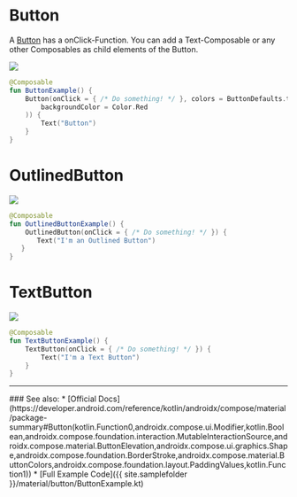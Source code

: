 <!---
This is the API of version 1.1.0
-->
# Button

A [Button](https://developer.android.com/reference/kotlin/androidx/ui/material/package-summary#button) has a onClick-Function. You can add a Text-Composable or any other Composables as child elements of the Button.

<p align="left">
  <img src ="{{ site.images }}/material/button/buttonExample.png"  />
</p>

```kotlin
@Composable
fun ButtonExample() {
    Button(onClick = { /* Do something! */ }, colors = ButtonDefaults.textButtonColors(
        backgroundColor = Color.Red
    )) {
        Text("Button")
    }
}
```


# OutlinedButton

<p align="left">
  <img src ="{{ site.images }}/material/outlinedbutton/outlinedbutton.png"  />
</p>

```kotlin
@Composable
fun OutlinedButtonExample() {
    OutlinedButton(onClick = { /* Do something! */ }) {
       Text("I'm an Outlined Button")
   }
}
```

# TextButton

<p align="left">
  <img src ="{{ site.images }}/material/textbutton/textbutton.png"  />
</p>

```kotlin
@Composable
fun TextButtonExample() {
    TextButton(onClick = { /* Do something! */ }) {
        Text("I'm a Text Button")
    }
}
```

<hr>
### See also:
* [Official Docs](https://developer.android.com/reference/kotlin/androidx/compose/material/package-summary#Button(kotlin.Function0,androidx.compose.ui.Modifier,kotlin.Boolean,androidx.compose.foundation.interaction.MutableInteractionSource,androidx.compose.material.ButtonElevation,androidx.compose.ui.graphics.Shape,androidx.compose.foundation.BorderStroke,androidx.compose.material.ButtonColors,androidx.compose.foundation.layout.PaddingValues,kotlin.Function1))
* [Full Example Code]({{ site.samplefolder }}/material/button/ButtonExample.kt)

